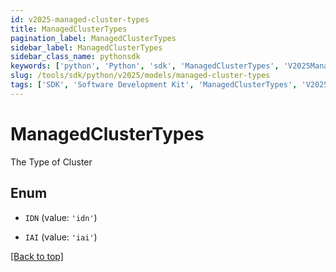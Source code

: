 ```yaml
---
id: v2025-managed-cluster-types
title: ManagedClusterTypes
pagination_label: ManagedClusterTypes
sidebar_label: ManagedClusterTypes
sidebar_class_name: pythonsdk
keywords: ['python', 'Python', 'sdk', 'ManagedClusterTypes', 'V2025ManagedClusterTypes'] 
slug: /tools/sdk/python/v2025/models/managed-cluster-types
tags: ['SDK', 'Software Development Kit', 'ManagedClusterTypes', 'V2025ManagedClusterTypes']
---
```


# ManagedClusterTypes

The Type of Cluster

## Enum

* `IDN` (value: `'idn'`)

* `IAI` (value: `'iai'`)

[[Back to top]](#) 

